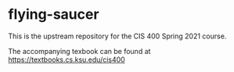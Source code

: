 # flying-saucer
This is the upstream repository for the CIS 400 Spring 2021 course.

The accompanying texbook can be found at https://textbooks.cs.ksu.edu/cis400
